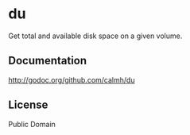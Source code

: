 du
==

Get total and available disk space on a given volume.

Documentation
-------------

http://godoc.org/github.com/calmh/du

License
-------

Public Domain
